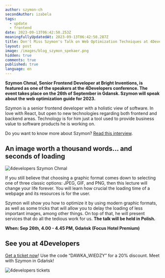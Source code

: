 ```yaml
---
author: szymon-ch
secondAuthor: izabela
tags:
  - update
  - frontend
date: 2023-09-13T06:42:50.253Z
meaningfullyUpdatedAt: 2023-09-13T06:42:50.287Z
title: Don't Miss Szymon's Talk on Web Optimization Techniques at 4Developers
layout: post
image: /images/blog_szymon_spekaer.png
hidden: true
comments: true
published: true
language: en
---
```

**Szymon Chmal, Senior Frontend Developer at Bright Inventions, is featured as one of the speakers at the 4Developers conference. The event takes place on the 26th of September in Gdansk. Szymon will speak about the web optimization guide for 2023.**

Szymon is a senior frontend developer with a holistic view of software. In love with React, but open to new technologies regarding both frontend and backend areas. Technology is for him just a tool used to provide business value to software products he is working on.

Do you want to know more about Szymon? [Read this interview](https://brightinventions.pl/blog/frontend-developer-with-an-appetite-for-backend-meet-szymon/).

## An image worth a thousand words... and seconds of loading

<div class="image"><img src="/images/szymon_4developers.png" alt="4developers Szymon Chmal" title="4developers Szymon Chmal"  /> </div>

If you still believe that choosing a graphic format comes down to selecting one of three classic options: JPEG, GIF, and PNG, then this lecture will change your life forever. You will learn how crucial the loading time of a webpage and its resources is for the user.

Szymon will show you how to optimize it by using modern graphic formats, as well as some tricks that will allow you to delay the loading of less important images, among other things. On top of that, he will present services that do all the tedious work for us. **The talk will be held in Polish.**

**When: Sep 26th, 4.00 - 4.45 PM, Gdańsk (Focus Hotel Premium)**

## See you at 4Developers

[Get a ticket now](https://4developers.org.pl/gdansk-2023/#)! Use the code “DAWKA_WIEDZY” for a 20% discount. Meet with Szymon in Gdańsk! 

<div class="image"><img src="/images/grafika_bilet.png" alt="4developers tickets" title="4developers tickets"  /> </div>